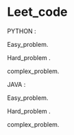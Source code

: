 
# Leet_code
PYTHON :


  Easy_problem.
 
  Hard_problem .
  
  complex_problem.


  

JAVA :




 Easy_problem.
  
  Hard_problem .
  
  complex_problem.



